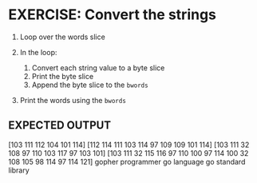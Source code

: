 # EXERCISE: Convert the strings

  1. Loop over the words slice

  2. In the loop:
     1. Convert each string value to a byte slice
     2. Print the byte slice
     3. Append the byte slice to the `bwords`

  3. Print the words using the `bwords`

## EXPECTED OUTPUT
 [103 111 112 104 101 114]
 [112 114 111 103 114 97 109 109 101 114]
 [103 111 32 108 97 110 103 117 97 103 101]
 [103 111 32 115 116 97 110 100 97 114 100 32 108 105 98 114 97 114 121]
 gopher
 programmer
 go language
 go standard library